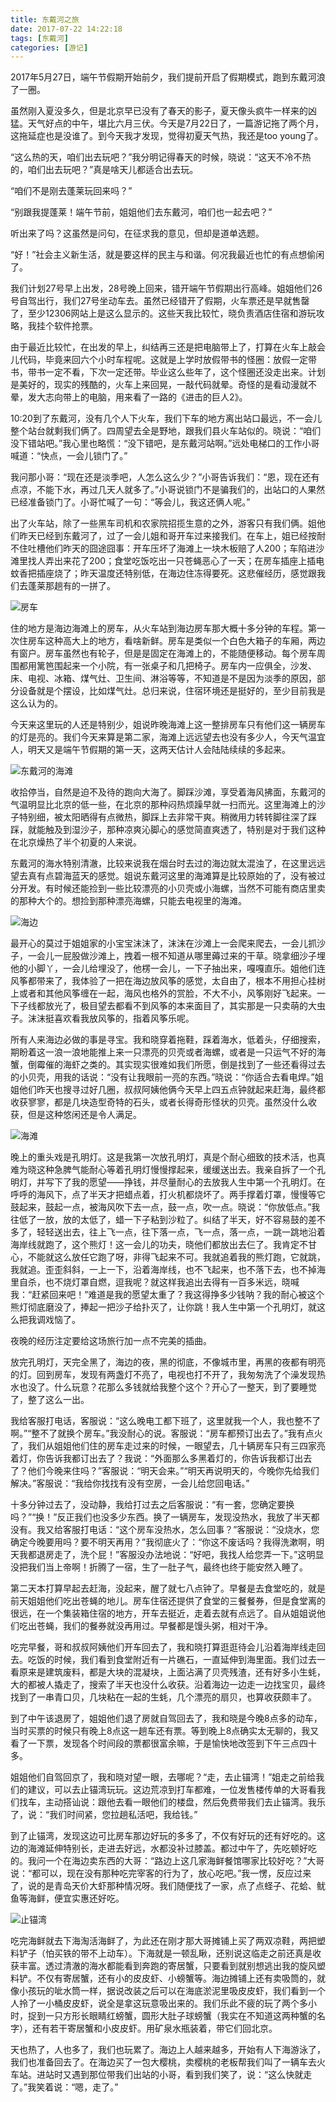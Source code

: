 ```yaml
---
title: 东戴河之旅
date: 2017-07-22 14:22:18
tags: [东戴河]
categories: [游记]
---
```

2017年5月27日，端午节假期开始前夕，我们提前开启了假期模式，跑到东戴河浪了一圈。

虽然刚入夏没多久，但是北京早已没有了春天的影子，夏天像头疯牛一样来的凶猛。天气好点的中午，堪比六月三伏。今天是7月22日了，一篇游记拖了两个月，这拖延症也是没谁了。到今天我才发现，觉得初夏天气热，我还是too young了。

<!--more-->

“这么热的天，咱们出去玩吧？”我分明记得春天的时候，晓说：“这天不冷不热的，咱们出去玩吧？”真是啥天儿都适合出去玩。

“咱们不是刚去蓬莱玩回来吗？”

“别跟我提蓬莱！端午节前，姐姐他们去东戴河，咱们也一起去吧？”

听出来了吗？这虽然是问句，在征求我的意见，但却是道单选题。

“好！”社会主义新生活，就是要这样的民主与和谐。何况我最近也忙的有点想偷闲了。

我们计划27号早上出发，28号晚上回来，错开端午节假期出行高峰。姐姐他们26号自驾出行，我们27号坐动车去。虽然已经错开了假期，火车票还是早就售罄了，至少12306网站上是这么显示的。这些天我比较忙，晓负责酒店住宿和游玩攻略，我挂个软件抢票。

由于最近比较忙，在出发的早上，纠结再三还是把电脑带上了，打算在火车上敲会儿代码，毕竟来回六个小时车程呢。这就是上学时放假带书的怪圈：放假一定带书，带书一定不看，下次一定还带。毕业这么些年了，这个怪圈还没走出来。计划是美好的，现实的残酷的，火车上来回晃，一敲代码就晕。奇怪的是看动漫就不晕，发大志向带上的电脑，用来看了一路的《进击的巨人2》。

10:20到了东戴河，没有几个人下火车，我们下车的地方离出站口最远，不一会儿整个站台就剩我们俩了。四周望去全是野地，跟我们县火车站似的。晓说：“咱们没下错站吧。”我心里也略慌：“没下错吧，是东戴河站啊。”远处电梯口的工作小哥喊道：“快点，一会儿锁门了。”

我问那小哥：“现在还是淡季吧，人怎么这么少？”小哥告诉我们：“恩，现在还有点凉，不能下水，再过几天人就多了。”小哥说锁门不是骗我们的，出站口的人果然已经准备锁门了。小哥忙喊了一句：“等会儿，我这还俩人呢。”

出了火车站，除了一些黑车司机和农家院招揽生意的之外，游客只有我们俩。姐他们昨天已经到东戴河了，过了一会儿姐和哥开车过来接我们。在车上，姐已经按耐不住吐槽他们昨天的囧途囧事：开车压坏了海滩上一块木板赔了人200；车陷进沙滩里找人弄出来花了200；食堂吃饭吃出一只苍蝇恶心了一天；在房车插座上插电蚊香把插座烧了；昨天温度还特别低，在海边住冻得要死。这悲催经历，感觉跟我们去蓬莱那趟有的一拼了。

![房车](https://imagedb-1257991841.cos.ap-beijing.myqcloud.com/WX20170722-142010@2x.png)

住的地方是海边海滩上的房车，从火车站到海边房车那大概十多分钟的车程。第一次住房车这种高大上的地方，看啥新鲜。房车是类似一个白色大箱子的车厢，两边有窗户。房车虽然也有轮子，但是是固定在海滩上的，不能随便移动。每个房车周围都用篱笆围起来一个小院，有一张桌子和几把椅子。房车内一应俱全，沙发、床、电视、冰箱、煤气灶、卫生间、淋浴等等，不知道是不是因为淡季的原因，部分设备就是个摆设，比如煤气灶。总归来说，住宿环境还是挺好的，至少目前我是这么认为的。

今天来这里玩的人还是特别少，姐说昨晚海滩上这一整排房车只有他们这一辆房车的灯是亮的。我们今天来算是第二家，海滩上远远望去也没有多少人，今天气温宜人，明天又是端午节假期的第一天，这两天估计人会陆陆续续的多起来。

![东戴河的海滩](https://imagedb-1257991841.cos.ap-beijing.myqcloud.com/231500702179_.pic.jpg)

收拾停当，自然是迫不及待的跑向大海了。脚踩沙滩，享受着海风拂面，东戴河的气温明显比北京的低一些，在北京的那种闷热烦躁早就一扫而光。这里海滩上的沙子特别细，被太阳晒得有点微热，脚踩上去非常干爽。稍微用力转转脚往深了踩踩，就能触及到湿沙子，那种凉爽沁脚心的感觉简直爽透了，特别是对于我们这种在北京燥热了半个初夏的人来说。

东戴河的海水特别清澈，比较来说我在烟台时去过的海边就太混浊了，在这里远远望去真有点碧海蓝天的感觉。姐说东戴河这里的海滩算是比较原始的了，没有被过分开发。有时候还能捡到一些比较漂亮的小贝壳或小海螺，当然不可能有商店里卖的那种大个的。想捡到那种漂亮海螺，只能去电视里的海滩。

![海边](https://imagedb-1257991841.cos.ap-beijing.myqcloud.com/271500702316_.pic.jpg)

最开心的莫过于姐姐家的小宝宝沫沫了，沫沫在沙滩上一会爬来爬去，一会儿抓沙子，一会儿一屁股做沙滩上，拽着一根不知道从哪里薅过来的干草。晓拿细沙子埋他的小脚丫，一会儿给埋没了，他楞一会儿，一下子抽出来，嘎嘎直乐。姐他们连风筝都带来了，我体验了一把在海边放风筝的感觉，太自由了，根本不用担心挂树上或者和其他风筝缠在一起，海风也格外的赏脸，不大不小，风筝刚好飞起来。一下子线都放光了，极目望去都看不到风筝的本来面目了，其实那是一只卖萌的大虫子。沫沫挺喜欢看我放风筝的，指着风筝乐呢。

所有人来海边必做的事是寻宝。我和晓穿着拖鞋，踩着海水，低着头，仔细搜索，期盼着这一浪一浪地能推上来一只漂亮的贝壳或者海螺，或者是一只运气不好的海蟹，倒霉催的海虾之类的。其实现实很难如我们所愿，倒是找到了一些还看得过去的小贝壳，用我的话说：“没有让我眼前一亮的东西。”晓说：“你适合去看电焊。”姐姐他们昨天也搜寻过好几圈，叔叔阿姨他俩今天早上四五点钟就起来赶海，最终都收获寥寥，都是几块造型奇特的石头，或者长得奇形怪状的贝壳。虽然没什么收获，但是这种悠闲还是令人满足。

![海滩](https://imagedb-1257991841.cos.ap-beijing.myqcloud.com/301500702443_.pic_hd.jpg)

晚上的重头戏是孔明灯。这是我第一次放孔明灯，真是个耐心细致的技术活，也真难为晓这种急脾气能耐心等着孔明灯慢慢撑起来，缓缓送出去。我亲自拆了一个孔明灯，并写下了我的愿望——挣钱，并尽量耐心的去放我人生中第一个孔明灯。在呼呼的海风下，点了半天才把蜡点着，打火机都烧坏了。两手撑着灯罩，慢慢等它鼓起来，鼓起一点，被海风吹下去一点，鼓一点，吹一点。晓说：“你放低点。”我往低了一放，放的太低了，蜡一下子粘到沙粒了。纠结了半天，好不容易鼓的差不多了，轻轻送出去，往上飞一点，往下落一点，飞一点，落一点，一跳一跳地沿着海岸线就跑了，这个熊灯！这一会儿的功夫，晓他们都放出去仨了。我肯定不甘心，不能就这么放任它跑了呀，非得飞起来不可。我就追着我的熊灯跑，它就跳，我就追。歪歪斜斜，一上一下，沿着海岸线，也不飞起来，也不落下去，也不掉海里自杀，也不烧灯罩自燃，逗我呢？就这样我追出去得有一百多米远，晓喊我：“赶紧回来吧！”难道是我的愿望太重了？我这得挣多少钱呐？我的耐心被这个熊灯彻底磨没了，捧起一把沙子给扑灭了，让你跳！我人生中第一个孔明灯，就这么把我调戏恼了。

夜晚的经历注定要给这场旅行加一点不完美的插曲。

放完孔明灯，天完全黑了，海边的夜，黑的彻底，不像城市里，再黑的夜都有明亮的灯。回到房车，发现有两盏灯不亮了，电视也打不开了，我匆匆洗了个澡发现热水也没了。什么玩意？花那么多钱就给我整个这个？开心了一整天，到了要睡觉了，整了这么一出。

我给客服打电话，客服说：“这么晚电工都下班了，这里就我一个人，我也整不了啊。”“整不了就换个房车。”我没耐心的说。客服说：“房车都预订出去了。”我有点火了，我们从姐姐他们住的房车走过来的时候，一眼望去，几十辆房车只有三四家亮着灯，你告诉我都订出去了？我说：“外面那么多黑着灯的，你告诉我都订出去了？他们今晚来住吗？”客服说：“明天会来。”“明天再说明天的，今晚你先给我们解决。”客服说：“我给你找找有没有空房，一会儿给您回电话。”

十多分钟过去了，没动静，我给打过去之后客服说：“有一套，您确定要换吗？”“换！”反正我们也没多少东西。换了一辆房车，发现没热水，我放了半天都没有。我又给客服打电话：“这个房车没热水，怎么回事？”客服说：“没烧水，您确定今晚要用吗？要不明天再用？”我彻底火了：“你这不废话吗？我得洗漱啊，明天我都退房走了，洗个屁！”客服没办法地说：“好吧，我找人给您弄一下。”这明显没把我们当上帝啊！折腾了一宿，生了一肚子气，最终也终于能安然入睡了。

第二天本打算早起去赶海，没起来，醒了就七八点钟了。早餐是去食堂吃的，就是前天姐姐他们吃出苍蝇的地儿。房车住宿还提供了食堂的三餐餐券，但是食堂离的很远，在一个集装箱住宿的地方，开车去挺近，走着去就有点远了。自从姐姐说他们吃出苍蝇，我们的餐券就没再用过。早餐都是馒头粥，相对干净。

吃完早餐，哥和叔叔阿姨他们开车回去了，我和晓打算逛逛待会儿沿着海岸线走回去。吃饭的时候，我们看到食堂附近有一片礁石，一直延伸到海里面。我们过去一看原来是建筑废料，都是大块的混凝块，上面沾满了贝壳残渣，还有好多小生蚝，大的都被人撬走了，搜索了半天也没什么收获。沿着海边一边走一边找宝贝，最终找到了一串青口贝，几块粘在一起的生蚝，几个漂亮的扇贝，也算收获颇丰了。

到了中午该退房了，姐姐他们退了房就自驾回去了，我和晓是今晚8点多的动车，当时买票的时候只有晚上8点这一趟车还有票。等到晚上8点确实太无聊的，我又看了一下票，发现各个时间段的票都很富余嘛，于是愉快地改签到下午三点四十多。

姐姐他们自驾回京了，我和晓对望一眼，去哪呢？“走，去止锚湾！”姐走之前给我们的建议，可以去止锚湾玩玩。这边荒凉到打车都难，一位发售楼传单的大哥看我们找车，主动搭讪说：跟他去看一眼他们的楼盘，然后免费带我们去止锚湾。我乐了，说：“我们时间紧，您拉趟私活吧，我给钱。”

到了止锚湾，发现这边可比房车那边好玩的多多了，不仅有好玩的还有好吃的。这边的海滩延伸特别长，走进去好远，水都没补过膝盖。都过中午了，先吃顿好吃的。我问一个在海边卖东西的大哥：“路边上这几家海鲜餐馆哪家比较好吃？”大哥说：“都可以，现在没有那种吃完宰客的行为了，放心吃吧。”我一愣，反应过来了，说的是青岛天价大虾那种情况呀。我们随便找了一家，点了点蛏子、花蛤、鱿鱼等海鲜，便宜实惠还好吃。

![止锚湾](https://imagedb-1257991841.cos.ap-beijing.myqcloud.com/261500702315_.pic.jpg)

吃完海鲜就去下海淘活海鲜了，为此还在刚才那大哥摊铺上买了两双凉鞋，两把塑料铲子（怕买铁的带不上动车）。下海就是一顿乱瞅，还别说这临走之前还真是收获丰富。透过清澈的海水都能看到奔跑的寄居蟹，只要看到就别想逃出我的旋风塑料铲。不仅有寄居蟹，还有小的皮皮虾、小螃蟹等。海边摊铺上还有卖吸筒的，就像小孩玩的呲水筒一样，据说改装之后可以在海底淤泥里吸皮皮虾，我们看到一个人拎了一小桶皮皮虾，说全是拿这玩意吸出来的。我们乐此不疲的玩了两个多小时，捉到一只方形长眼睛红螃蟹，圆形大肚子球螃蟹（我实在不知道这两种蟹的名字），还有若干寄居蟹和小皮皮虾。用矿泉水瓶装着，带它们回北京。

天也热了，人也多了，我们也玩累了。海边上人越来越多，开始有人下海游泳了，我们也准备回去了。在海边买了一包大樱桃，卖樱桃的老板帮我们叫了一辆车去火车站。进站时又遇到那位带我们出站的小哥，看到我们笑了，说：“这么快就走了。”我笑着说：“嗯，走了。”


